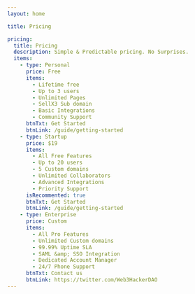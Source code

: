 ```yaml
---
layout: home

title: Pricing

pricing:
  title: Pricing
  description: Simple & Predictable pricing. No Surprises.
  items:
    - type: Personal
      price: Free
      items:
        - Lifetime free
        - Up to 3 users
        - Unlimited Pages
        - SellX3 Sub domain
        - Basic Integrations
        - Community Support
      btnTxt: Get Started
      btnLink: /guide/getting-started
    - type: Startup
      price: $19
      items:
        - All Free Features
        - Up to 20 users
        - 5 Custom domains
        - Unlimited Collaborators
        - Advanced Integrations
        - Priority Support
      isRecommented: true
      btnTxt: Get Started
      btnLink: /guide/getting-started
    - type: Enterprise
      price: Custom
      items:
        - All Pro Features
        - Unlimited Custom domains
        - 99.99% Uptime SLA
        - SAML &amp; SSO Integration
        - Dedicated Account Manager
        - 24/7 Phone Support
      btnTxt: Contact us
      btnLink: https://twitter.com/Web3HackerDAO
---
```



